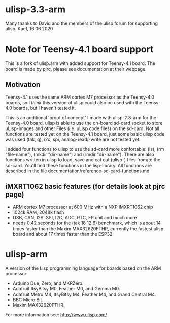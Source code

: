 # ulisp-3.3-arm
Many thanks to David and the members of the ulisp forum for supporting ulisp.
Kaef, 16.06.2020

# Note for Teensy-4.1 board support
This is a fork of ulisp.arm with added support for Teensy-4.1 board.
The board is made by pjrc, please see documentation at their webpage.

## Motivation
Teensy-4.1 uses the same ARM cortex M7 processor as the Teensy-4.0 boards, so I
*think* this version of ulisp could also be used with the Teensy-4.0 boards, but
I haven't tested it.

This is an additional 'proof of concept' I made with ulisp-2.8-arm for the
Teensy-4.0 board.
ulisp is able to use the on-board sd-card socket to store uLisp-Images
and other Files (i.e. uLisp code files) on the sd-card.
Not all functions are tested yet on the Teensy-4.1 board, just some
basic ulisp code was used (tak, q), i2c, spi, analog-read/-write are not tested yet.

I added four functions to ulisp to use the sd-card more confortable:
(ls), (rm "file-name"), (mkdir "dir-name") and (rmdir "dir-name").
There are also functions written in ulisp to load, save and cat out (ulisp-) files
from/to the sd-card. You'll find these functions in the lisp-library.
All functions are described in the file documentation/reference-sd-card-functions.md

## iMXRT1062 basic features (for details look at pjrc page)
* ARM cortex M7 processor at 600 MHz with a NXP iMXRT1062 chip
* 1024k RAM, 2048k flash
* USB, CAN, I2S, SPI, I2C, ADC, RTC, FP unit and much more
* needs 0.42 seconds for the (tak 18 12 6) benchmark,
  which is about 14 times faster than the Maxim MAX32620FTHR,
  currently the fastest ulisp board and about 17 times faster than the ESP32!

# ulisp-arm
A version of the Lisp programming language for boards based on the ARM processor:

* Arduino Due, Zero, and MKRZero.
* Adafruit ItsyBitsy M0, Feather M0, and Gemma M0.
* Adafruit Metro M4, ItsyBitsy M4, Feather M4, and Grand Central M4.
* BBC Micro Bit.
* Maxim MAX32620FTHR.

For more information see: http://www.ulisp.com/
